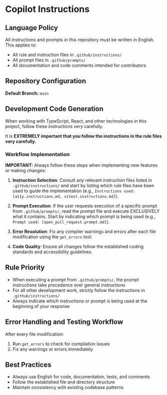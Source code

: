# Copilot Instructions

## Language Policy

All instructions and prompts in this repository must be written in English. This applies to:

- All rule and instruction files in `.github/instructions/`
- All prompt files in `.github/prompts/`
- All documentation and code comments intended for contributors

## Repository Configuration

**Default Branch:** `main`

## Development Code Generation

When working with TypeScript, React, and other technologies in this project, follow these instructions very carefully.

It is **EXTREMELY important that you follow the instructions in the rule files very carefully.**

### Workflow Implementation

**IMPORTANT:** Always follow these steps when implementing new features or making changes:

1. **Instruction Selection**: Consult any relevant instruction files listed in `.github/instructions/` and start by listing which rule files have been used to guide the implementation (e.g., `Instructions used: [a11y.instructions.md, vitest.instructions.md]`).

2. **Prompt Execution**: If the user requests execution of a specific prompt from `.github/prompts/`, read the prompt file and execute EXCLUSIVELY what it contains. Start by indicating which prompt is being used (e.g., `Prompt used: [open_pull_request.prompt.md]`).

3. **Error Resolution**: Fix any compiler warnings and errors after each file modification using the `get_errors` tool.

4. **Code Quality**: Ensure all changes follow the established coding standards and accessibility guidelines.

## Rule Priority

- When executing a prompt from `.github/prompts/`, the prompt instructions take precedence over general instructions
- For all other development work, strictly follow the instructions in `.github/instructions/`
- Always indicate which instructions or prompt is being used at the beginning of your response

## Error Handling and Testing Workflow

After every file modification:

1. Run `get_errors` to check for compilation issues
2. Fix any warnings or errors immediately

## Best Practices

- Always use English for code, documentation, tests, and comments
- Follow the established file and directory structure
- Maintain consistency with existing codebase patterns

